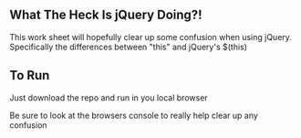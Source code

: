 ## What The Heck Is jQuery Doing?!

This work sheet will hopefully clear up some confusion 
when using jQuery. Specifically the differences between 
"this" and jQuery's $(this)

## To Run
Just download the repo and run in you local browser

Be sure to look at the browsers console to really help clear up any confusion